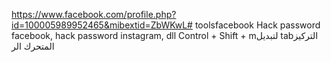 https://www.facebook.com/profile.php?id=100005989952465&mibextid=ZbWKwL# toolsfacebook
Hack password facebook, hack password instagram, dll
Control + Shift + mلتبديل tabالتركيز المتحرك الر
